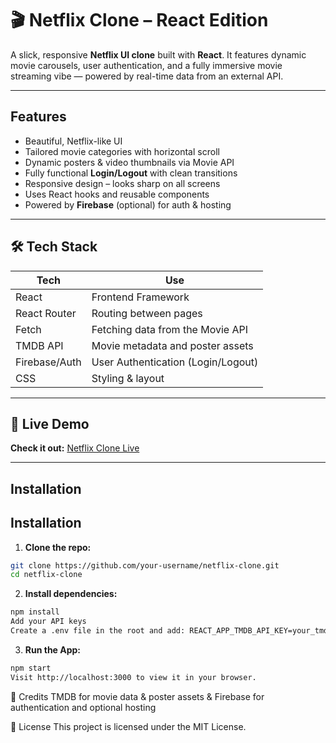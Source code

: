 # 🎬 Netflix Clone – React Edition

A slick, responsive **Netflix UI clone** built with **React**. It features dynamic movie carousels, user authentication, and a fully immersive movie streaming vibe — powered by real-time data from an external API.

---

## Features

- Beautiful, Netflix-like UI  
-  Tailored movie categories with horizontal scroll  
-  Dynamic posters & video thumbnails via Movie API  
-  Fully functional **Login/Logout** with clean transitions  
-  Responsive design – looks sharp on all screens  
-  Uses React hooks and reusable components  
-  Powered by **Firebase** (optional) for auth & hosting

---

## 🛠️ Tech Stack

| Tech           | Use                                  |
|----------------|---------------------------------------|
| React          | Frontend Framework                    |
| React Router   | Routing between pages                 |
| Fetch          | Fetching data from the Movie API      |
| TMDB API       | Movie metadata and poster assets      |
| Firebase/Auth  | User Authentication (Login/Logout)    |
| CSS            | Styling & layout                      |

---

## 🚀 Live Demo

**Check it out:** [Netflix Clone Live](https://movie-clone-37ed8.web.app/login)

---

## Installation

## Installation

1. **Clone the repo:**

```bash
git clone https://github.com/your-username/netflix-clone.git
cd netflix-clone
```

2. **Install dependencies:**
```bash
npm install
Add your API keys
Create a .env file in the root and add: REACT_APP_TMDB_API_KEY=your_tmdb_api_key_here

```
3. **Run the App:**
```bash
npm start
Visit http://localhost:3000 to view it in your browser.

```

🤝 Credits
TMDB for movie data & poster assets & Firebase for authentication and optional hosting

📝 License
This project is licensed under the MIT License.
